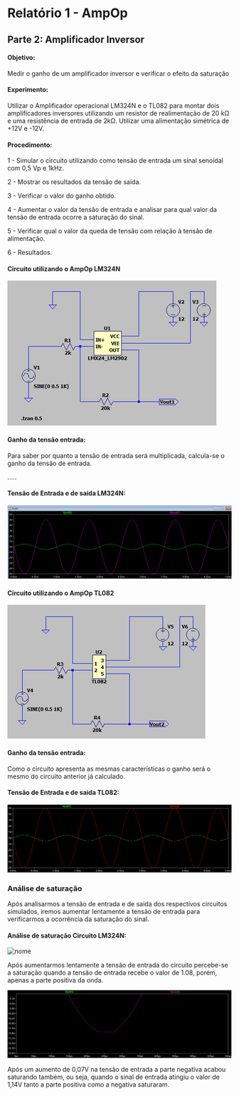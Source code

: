 # Relatório 1 - AmpOp

## Parte 2: Amplificador Inversor

#### Objetivo:

Medir o ganho de um amplificador inversor e verificar o efeito da saturação

#### Experimento:

Utilizar o Amplificador operacional LM324N e o TL082 para montar dois amplificadores inversores utilizando um resistor de realimentação de 20 kΩ e uma resistência de entrada de 2kΩ.
Utilizar uma alimentação simétrica de +12V e -12V.

#### Procedimento:

1 - Simular o circuito utilizando como tensão de entrada um sinal senoidal com 0,5 Vp e 1kHz.

2 - Mostrar os resultados da tensão de saída.

3 - Verificar o valor do ganho obtido.

4 - Aumentar o valor da tensão de entrada e analisar para qual valor da tensão de entrada ocorre a saturação do sinal.

5 - Verificar qual o valor da queda de tensão com relação à tensão de alimentação.

6 - Resultados.

#### Circuito utilizando o AmpOp LM324N


![nome](/relatorio_eletronica_1/circuitolmparte2.png)

#### Ganho da tensão entrada:
Para saber por quanto a tensão de entrada será multiplicada, calcula-se o ganho da tensão de entrada.

.....

#### Tensão de Entrada e de saída LM324N:

![nome](/relatorio_eletronica_1/entradaesaidaparte2.png)


#### Circuito utilizando o AmpOp TL082

![nome](/relatorio_eletronica_1/TL082.png)

#### Ganho da tensão entrada:
Como o circuito apresenta as mesmas características o ganho será o mesmo do circuito anterior já calculado.

#### Tensão de Entrada e de saída TL082:

![nome](/relatorio_eletronica_1/entradaesaidatl082.png)

### Análise de saturação

Após analisarmos a tensão de entrada e de saída dos respectivos circuitos simulados, iremos aumentar lentamente a tensão de entrada para verificarmos a ocorrência da saturação do sinal.


#### Análise de saturação Circuito LM324N:

![nome](/relatorio_eletronica_1/saturaçaolm3241.png)

Após aumentarmos lentamente a tensão de entrada do circuito percebe-se a saturação quando a tensão de entrada recebe o valor de 1.08, porém, apenas a parte positiva da onda.

![nome](/relatorio_eletronica_1/saturacaaaaao.png)

Após um aumento de 0,07V na tensão de entrada a parte negativa acabou saturando também, ou seja, quando o sinal de entrada atingiu o valor de 1,14V tanto a parte positiva como a negativa saturaram.
